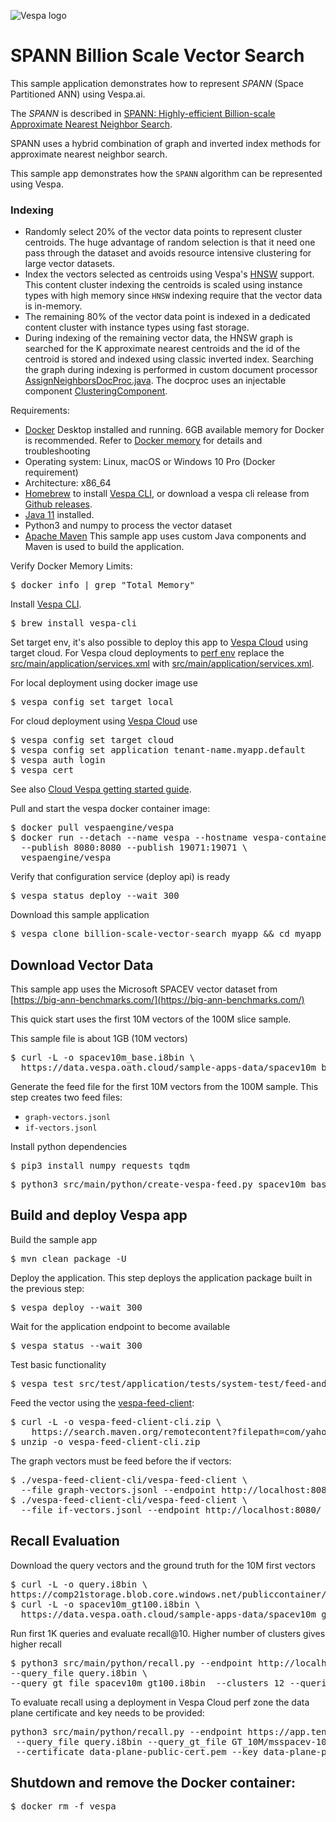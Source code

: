 <!-- Copyright Yahoo. Licensed under the terms of the Apache 2.0 license. See LICENSE in the project root.-->

![Vespa logo](https://vespa.ai/assets/vespa-logo-color.png)

# SPANN Billion Scale Vector Search 

This sample application demonstrates how to represent *SPANN* (Space Partitioned ANN) using Vespa.ai. 

The *SPANN* is described in
[SPANN: Highly-efficient Billion-scale Approximate Nearest Neighbor Search](https://arxiv.org/abs/2111.08566). 

SPANN uses a hybrid combination of graph and inverted index methods for approximate nearest neighbor search. 

This sample app demonstrates how the `SPANN` algorithm can be represented using Vespa. 

### Indexing 

* Randomly select 20% of the vector data points to represent cluster centroids. 
The huge advantage of random selection is that it need one pass through the dataset
and avoids resource intensive clustering for large vector datasets. 
* Index the vectors selected as centroids using Vespa's [HNSW](https://docs.vespa.ai/en/approximate-nn-hnsw.html) support. 
This content cluster indexing the centroids is scaled using instance types with high memory since `HNSW` indexing
require that the vector data is in-memory.  
* The remaining 80% of the vector data point is indexed in a dedicated content cluster with instance types using fast storage.
* During indexing of the remaining vector data, the HNSW graph is searched for the K approximate nearest centroids and the
id of the centroid is stored and indexed using classic inverted index. Searching the graph during indexing is performed in 
custom document processor [AssignNeighborsDocProc.java](src/main/java/ai/vespa/docproc/AssignNeighborsDocProc.java). The 
docproc uses an injectable component [ClusteringComponent](src/main/java/ai/vespa/ClusteringComponent.java).

  


Requirements:

* [Docker](https://www.docker.com/) Desktop installed and running. 6GB available memory for Docker is recommended.
  Refer to [Docker memory](https://docs.vespa.ai/en/operations/docker-containers.html#memory)
  for details and troubleshooting
* Operating system: Linux, macOS or Windows 10 Pro (Docker requirement)
* Architecture: x86_64
* [Homebrew](https://brew.sh/) to install [Vespa CLI](https://docs.vespa.ai/en/vespa-cli.html), or download
  a vespa cli release from [Github releases](https://github.com/vespa-engine/vespa/releases).
* [Java 11](https://openjdk.java.net/projects/jdk/11/) installed.
* Python3 and numpy to process the vector dataset 
* [Apache Maven](https://maven.apache.org/install.html) This sample app uses custom Java components and Maven is used
  to build the application. 

Verify Docker Memory Limits:

<pre>
$ docker info | grep "Total Memory"
</pre>

Install [Vespa CLI](https://docs.vespa.ai/en/vespa-cli.html).

<pre >
$ brew install vespa-cli
</pre>

Set target env, it's also possible to deploy this app to [Vespa Cloud](https://cloud.vespa.ai/)
using target cloud. For Vespa cloud deployments to [perf env](https://cloud.vespa.ai/en/reference/zones.html) 
replace the [src/main/application/services.xml](src/main/application/services.xml) with 
[src/main/application/services.xml](src/main/application/cloud-services.xml). 

For local deployment using docker image use

<pre data-test="exec">
$ vespa config set target local
</pre>

For cloud deployment using [Vespa Cloud](https://cloud.vespa.ai/) use
<pre>
$ vespa config set target cloud
$ vespa config set application tenant-name.myapp.default
$ vespa auth login 
$ vespa cert
</pre>

See also [Cloud Vespa getting started guide](https://cloud.vespa.ai/en/getting-started). 

<pre style="display:none" data-test="exec">
$ git clone -b jobergum/spann --depth 1 https://github.com/vespa-engine/sample-apps.git
$ cd sample-apps/billion-scale-vector-search
</pre>

Pull and start the vespa docker container image:

<pre data-test="exec">
$ docker pull vespaengine/vespa
$ docker run --detach --name vespa --hostname vespa-container \
  --publish 8080:8080 --publish 19071:19071 \
  vespaengine/vespa
</pre>

Verify that configuration service (deploy api) is ready

<pre data-test="exec">
$ vespa status deploy --wait 300
</pre>

Download this sample application

<pre>
$ vespa clone billion-scale-vector-search myapp && cd myapp
</pre>


## Download Vector Data

This sample app uses the Microsoft SPACEV vector dataset from 
[https://big-ann-benchmarks.com/](https://big-ann-benchmarks.com/) 

This quick start uses the first 10M vectors of the 100M slice sample. 

This sample file is about 1GB (10M vectors)

<pre data-test="exec">
$ curl -L -o spacev10m_base.i8bin \
  https://data.vespa.oath.cloud/sample-apps-data/spacev10m_base.i8bin
</pre>

Generate the feed file for the first 10M vectors from the 100M sample. 
This step creates two feed files:

* `graph-vectors.jsonl`
* `if-vectors.jsonl`

Install python dependencies 

<pre data-test="exec">
$ pip3 install numpy requests tqdm 
</pre>

<pre data-test="exec">
$ python3 src/main/python/create-vespa-feed.py spacev10m_base.i8bin
</pre>

## Build and deploy Vespa app 

Build the sample app 

<pre data-test="exec" data-test-expect="BUILD SUCCESS" data-test-timeout="300">
$ mvn clean package -U
</pre>

Deploy the application. This step deploys the application package built in the previous step:

<pre data-test="exec" data-test-assert-contains="Success">
$ vespa deploy --wait 300
</pre>

Wait for the application endpoint to become available

<pre data-test="exec">
$ vespa status --wait 300
</pre>

Test basic functionality

<pre data-test="exec" data-test-assert-contains="Success">
$ vespa test src/test/application/tests/system-test/feed-and-search-test.json
</pre>


Feed the vector using the [vespa-feed-client](https://docs.vespa.ai/en/vespa-feed-client.html):

<pre data-test="exec">
$ curl -L -o vespa-feed-client-cli.zip \
    https://search.maven.org/remotecontent?filepath=com/yahoo/vespa/vespa-feed-client-cli/7.588.57/vespa-feed-client-cli-7.588.57-zip.zip
$ unzip -o vespa-feed-client-cli.zip
</pre>

The graph vectors must be feed before the if vectors:

<pre data-test="exec">
$ ./vespa-feed-client-cli/vespa-feed-client \
  --file graph-vectors.jsonl --endpoint http://localhost:8080/
$ ./vespa-feed-client-cli/vespa-feed-client \
  --file if-vectors.jsonl --endpoint http://localhost:8080/
</pre>

## Recall Evaluation
Download the query vectors and the ground truth for the 10M first vectors 
<pre data-test="exec">
$ curl -L -o query.i8bin \
https://comp21storage.blob.core.windows.net/publiccontainer/comp21/spacev1b/query.i8bin
$ curl -L -o spacev10m_gt100.i8bin \
  https://data.vespa.oath.cloud/sample-apps-data/spacev10m_gt100.i8bin
</pre>

Run first 1K queries and evaluate recall@10. Higher number of clusters gives higher recall 

<pre data-test="exec">
$ python3 src/main/python/recall.py --endpoint http://localhost:8080/search/ \
--query_file query.i8bin \
--query_gt_file spacev10m_gt100.i8bin  --clusters 12 --queries 1000
</pre>

To evaluate recall using a deployment in Vespa Cloud perf zone the data plane certificate
and key needs to be provided:

<pre>
python3 src/main/python/recall.py --endpoint https://app.tenant.aws-us-east-1c.perf.z.vespa-app.cloud/search/ \
 --query_file query.i8bin --query_gt_file GT_10M/msspacev-10M \ 
 --certificate data-plane-public-cert.pem --key data-plane-private-key.pem
</pre>

## Shutdown and remove the Docker container:

<pre data-test="after">
$ docker rm -f vespa
</pre>